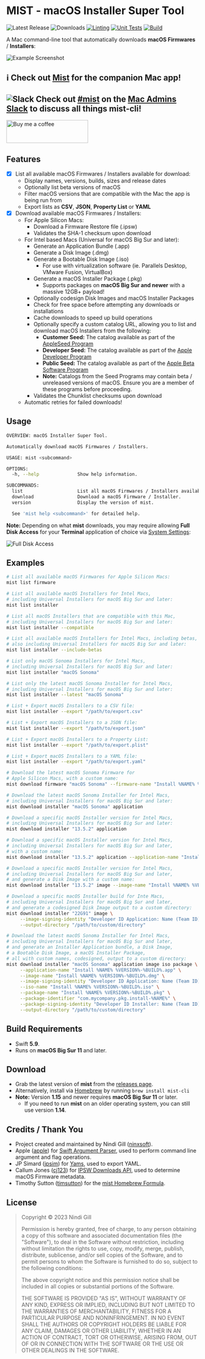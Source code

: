 # MIST - macOS Installer Super Tool

![Latest Release](https://img.shields.io/github/v/release/ninxsoft/mist-cli?display_name=tag&label=Latest%20Release&sort=semver) ![Downloads](https://img.shields.io/github/downloads/ninxsoft/mist-cli/total?label=Downloads) [![Linting](https://github.com/ninxsoft/mist-cli/actions/workflows/linting.yml/badge.svg)](https://github.com/ninxsoft/mist-cli/actions/workflows/linting.yml) [![Unit Tests](https://github.com/ninxsoft/mist-cli/actions/workflows/unit_tests.yml/badge.svg)](https://github.com/ninxsoft/mist-cli/actions/workflows/unit_tests.yml) [![Build](https://github.com/ninxsoft/mist-cli/actions/workflows/build.yml/badge.svg)](https://github.com/ninxsoft/mist-cli/actions/workflows/build.yml)

A Mac command-line tool that automatically downloads **macOS Firmwares** / **Installers**:

![Example Screenshot](README%20Resources/Example.png)

<!-- markdownlint-disable no-trailing-punctuation -->

## :information_source: Check out [Mist](https://github.com/ninxsoft/Mist) for the companion Mac app!

## ![Slack](README%20Resources/Slack.png) Check out [#mist](https://macadmins.slack.com/archives/CF0CFM5B7) on the [Mac Admins Slack](https://macadmins.slack.com) to discuss all things mist-cli!

<!-- markdownlint-enable no-trailing-punctuation -->
<!-- markdownlint-disable no-inline-html -->

<a href="https://www.buymeacoffee.com/ninxsoft"><img width="214" height="60" src="https://cdn.buymeacoffee.com/buttons/v2/default-yellow.png" alt="Buy me a coffee"></a>

<!-- markdownlint-enable no-inline-html -->

## Features

- [x] List all available macOS Firmwares / Installers available for download:
  - Display names, versions, builds, sizes and release dates
  - Optionally list beta versions of macOS
  - Filter macOS versions that are compatible with the Mac the app is being run from
  - Export lists as **CSV**, **JSON**, **Property List** or **YAML**
- [x] Download available macOS Firmwares / Installers:
  - For Apple Silicon Macs:
    - Download a Firmware Restore file (.ipsw)
    - Validates the SHA-1 checksum upon download
  - For Intel based Macs (Universal for macOS Big Sur and later):
    - Generate an Application Bundle (.app)
    - Generate a Disk Image (.dmg)
    - Generate a Bootable Disk Image (.iso)
      - For use with virtualization software (ie. Parallels Desktop, VMware Fusion, VirtualBox)
    - Generate a macOS Installer Package (.pkg)
      - Supports packages on **macOS Big Sur and newer** with a massive 12GB+ payload!
    - Optionally codesign Disk Images and macOS Installer Packages
    - Check for free space before attempting any downloads or installations
    - Cache downloads to speed up build operations
    - Optionally specify a custom catalog URL, allowing you to list and download macOS Installers from the following:
      - **Customer Seed:** The catalog available as part of the [AppleSeed Program](https://appleseed.apple.com/)
      - **Developer Seed:** The catalog available as part of the [Apple Developer Program](https://developer.apple.com/programs/)
      - **Public Seed:** The catalog available as part of the [Apple Beta Software Program](https://beta.apple.com/)
      - **Note:** Catalogs from the Seed Programs may contain beta / unreleased versions of macOS. Ensure you are a member of these programs before proceeding.
    - Validates the Chunklist checksums upon download
  - Automatic retries for failed downloads!

## Usage

```bash
OVERVIEW: macOS Installer Super Tool.

Automatically download macOS Firmwares / Installers.

USAGE: mist <subcommand>

OPTIONS:
  -h, --help              Show help information.

SUBCOMMANDS:
  list                    List all macOS Firmwares / Installers available to download.
  download                Download a macOS Firmware / Installer.
  version                 Display the version of mist.

  See 'mist help <subcommand>' for detailed help.
```

**Note:** Depending on what **mist** downloads, you may require allowing **Full Disk Access** for your **Terminal** application of choice via [System Settings](https://support.apple.com/en-us/guide/mac-help/mh15217/13.0/mac/13.0):

![Full Disk Access](README%20Resources/Full%20Disk%20Access.png)

## Examples

```bash
# List all available macOS Firmwares for Apple Silicon Macs:
mist list firmware

# List all available macOS Installers for Intel Macs,
# including Universal Installers for macOS Big Sur and later:
mist list installer

# List all macOS Installers that are compatible with this Mac,
# including Universal Installers for macOS Big Sur and later:
mist list installer --compatible

# List all available macOS Installers for Intel Macs, including betas,
# also including Universal Installers for macOS Big Sur and later:
mist list installer --include-betas

# List only macOS Sonoma Installers for Intel Macs,
# including Universal Installers for macOS Big Sur and later:
mist list installer "macOS Sonoma"

# List only the latest macOS Sonoma Installer for Intel Macs,
# including Universal Installers for macOS Big Sur and later:
mist list installer --latest "macOS Sonoma"

# List + Export macOS Installers to a CSV file:
mist list installer --export "/path/to/export.csv"

# List + Export macOS Installers to a JSON file:
mist list installer --export "/path/to/export.json"

# List + Export macOS Installers to a Property List:
mist list installer --export "/path/to/export.plist"

# List + Export macOS Installers to a YAML file:
mist list installer --export "/path/to/export.yaml"

# Download the latest macOS Sonoma Firmware for
# Apple Silicon Macs, with a custom name:
mist download firmware "macOS Sonoma" --firmware-name "Install %NAME% %VERSION%-%BUILD%.ipsw"

# Download the latest macOS Sonoma Installer for Intel Macs,
# including Universal Installers for macOS Big Sur and later:
mist download installer "macOS Sonoma" application

# Download a specific macOS Installer version for Intel Macs,
# including Universal Installers for macOS Big Sur and later:
mist download installer "13.5.2" application

# Download a specific macOS Installer version for Intel Macs,
# including Universal Installers for macOS Big Sur and later,
# with a custom name:
mist download installer "13.5.2" application --application-name "Install %NAME% %VERSION%-%BUILD%.app"

# Download a specific macOS Installer version for Intel Macs,
# including Universal Installers for macOS Big Sur and later,
# and generate a Disk Image with a custom name:
mist download installer "13.5.2" image --image-name "Install %NAME% %VERSION%-%BUILD%.dmg"

# Download a specific macOS Installer build for Inte Macs,
# including Universal Installers for macOS Big Sur and later,
# and generate a codesigned Disk Image output to a custom directory:
mist download installer "22G91" image \
     --image-signing-identity "Developer ID Application: Name (Team ID)" \
     --output-directory "/path/to/custom/directory"

# Download the latest macOS Sonoma Installer for Intel Macs,
# including Universal Installers for macOS Big Sur and later,
# and generate an Installer Application bundle, a Disk Image,
# a Bootable Disk Image, a macOS Installer Package,
# all with custom names, codesigned, output to a custom directory:
mist download installer "macOS Sonoma" application image iso package \
     --application-name "Install %NAME% %VERSION%-%BUILD%.app" \
     --image-name "Install %NAME% %VERSION%-%BUILD%.dmg" \
     --image-signing-identity "Developer ID Application: Name (Team ID)" \
     --iso-name "Install %NAME% %VERSION%-%BUILD%.iso" \
     --package-name "Install %NAME% %VERSION%-%BUILD%.pkg" \
     --package-identifier "com.mycompany.pkg.install-%NAME%" \
     --package-signing-identity "Developer ID Installer: Name (Team ID)" \
     --output-directory "/path/to/custom/directory"
```

## Build Requirements

- Swift **5.9**.
- Runs on **macOS Big Sur 11** and later.

## Download

- Grab the latest version of **mist** from the [releases page](https://github.com/ninxsoft/mist-cli/releases).
- Alternatively, install via [Homebrew](https://brew.sh) by running `brew install mist-cli`
- **Note:** Version **1.15** and newer requires **macOS Big Sur 11** or later.
  - If you need to run **mist** on an older operating system, you can still use version **1.14**.

## Credits / Thank You

- Project created and maintained by Nindi Gill ([ninxsoft](https://github.com/ninxsoft)).
- Apple ([apple](https://github.com/apple)) for [Swift Argument Parser](https://github.com/apple/swift-argument-parser), used to perform command line argument and flag operations.
- JP Simard ([jpsim](https://github.com/jpsim)) for [Yams](https://github.com/jpsim/Yams), used to export YAML.
- Callum Jones ([cj123](https://github.com/cj123)) for [IPSW Downloads API](https://ipswdownloads.docs.apiary.io), used to determine macOS Firmware metadata.
- Timothy Sutton ([timsutton](https://github.com/timsutton)) for the [mist Homebrew Formula](https://formulae.brew.sh/formula/mist).

## License

> Copyright © 2023 Nindi Gill
>
> Permission is hereby granted, free of charge, to any person obtaining a copy
> of this software and associated documentation files (the "Software"), to deal
> in the Software without restriction, including without limitation the rights
> to use, copy, modify, merge, publish, distribute, sublicense, and/or sell
> copies of the Software, and to permit persons to whom the Software is
> furnished to do so, subject to the following conditions:
>
> The above copyright notice and this permission notice shall be included in all
> copies or substantial portions of the Software.
>
> THE SOFTWARE IS PROVIDED "AS IS", WITHOUT WARRANTY OF ANY KIND, EXPRESS OR
> IMPLIED, INCLUDING BUT NOT LIMITED TO THE WARRANTIES OF MERCHANTABILITY,
> FITNESS FOR A PARTICULAR PURPOSE AND NONINFRINGEMENT. IN NO EVENT SHALL THE
> AUTHORS OR COPYRIGHT HOLDERS BE LIABLE FOR ANY CLAIM, DAMAGES OR OTHER
> LIABILITY, WHETHER IN AN ACTION OF CONTRACT, TORT OR OTHERWISE, ARISING FROM,
> OUT OF OR IN CONNECTION WITH THE SOFTWARE OR THE USE OR OTHER DEALINGS IN THE
> SOFTWARE.
